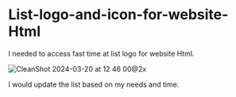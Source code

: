 # List-logo-and-icon-for-website-Html
I needed to access fast time at list logo for website Html.

![CleanShot 2024-03-20 at 12 46 00@2x](https://github.com/SchtroumpfDev/List-logo-and-icon-for-website-Html/assets/45524200/1f6e5fc4-61ed-4df7-9142-7a6102d06c27)

I would update the list based on my needs and time.
